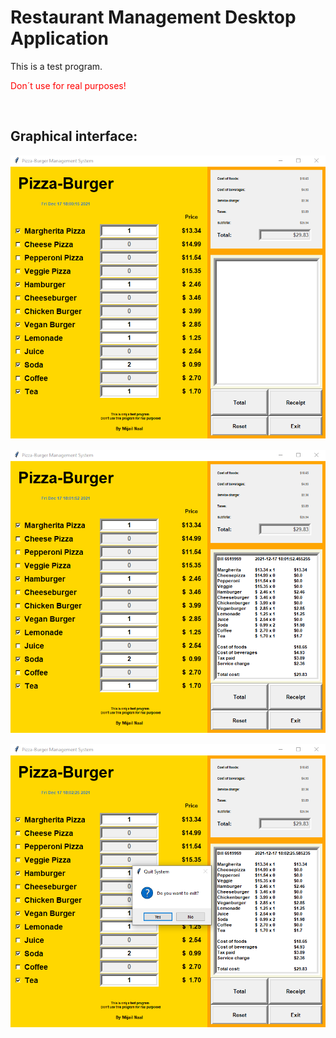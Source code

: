 # Restaurant Management Desktop Application

This is a test program.

<span style="color:red">Don´t use for real purposes!</span>

<br>

## Graphical interface:

![Restaurant Management Desktop Application](https://github.com/MIJAIL-NAAL/desktop_app/blob/main/img/image_00.png)

![Restaurant Management Desktop Application](https://github.com/MIJAIL-NAAL/desktop_app/blob/main/img/image_01.png)

![Restaurant Management Desktop Application](https://github.com/MIJAIL-NAAL/desktop_app/blob/main/img/image_02.png)


